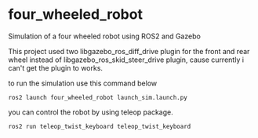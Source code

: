 # four_wheeled_robot
Simulation of a four wheeled robot using ROS2 and Gazebo

This project used two libgazebo_ros_diff_drive plugin for the front and rear wheel instead of libgazebo_ros_skid_steer_drive plugin, cause currently i can't get the plugin to works.  

to run the simulation use this command below
```
ros2 launch four_wheeled_robot launch_sim.launch.py
```
you can control the robot by using teleop package.
```
ros2 run teleop_twist_keyboard teleop_twist_keyboard
```
